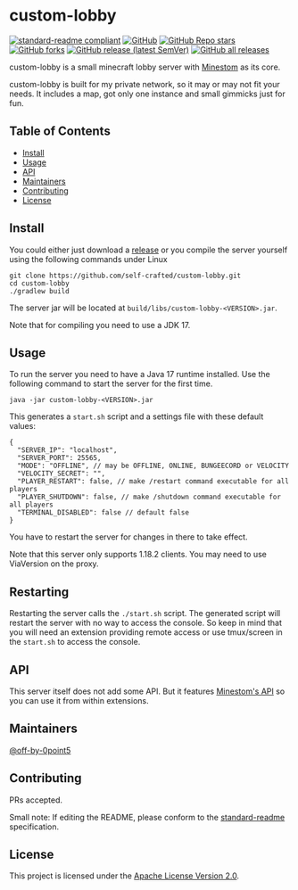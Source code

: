 # custom-lobby

[![standard-readme compliant](https://img.shields.io/badge/standard--readme-OK-green.svg?style=flat-square)](https://github.com/RichardLitt/standard-readme)
[![GitHub](https://img.shields.io/github/license/self-crafted/custom-lobby?style=flat-square&color=b2204c)](https://github.com/self-crafted/custom-lobby/blob/master/LICENSE)
[![GitHub Repo stars](https://img.shields.io/github/stars/self-crafted/custom-lobby?style=flat-square)](https://github.com/self-crafted/custom-lobby/stargazers)
[![GitHub forks](https://img.shields.io/github/forks/self-crafted/custom-lobby?style=flat-square)](https://github.com/self-crafted/custom-lobby/network/members)
[![GitHub release (latest SemVer)](https://img.shields.io/github/v/release/self-crafted/custom-lobby?style=flat-square)](https://github.com/self-crafted/custom-lobby/releases/latest)
[![GitHub all releases](https://img.shields.io/github/downloads/self-crafted/custom-lobby/total?style=flat-square)](https://github.com/self-crafted/custom-lobby/releases)

custom-lobby is a small minecraft lobby server with [Minestom](https://github.com/Minestom/Minestom) as its core.

custom-lobby is built for my private network, so it may or may not fit your needs.
It includes a map, got only one instance and small gimmicks just for fun.

## Table of Contents

- [Install](#install)
- [Usage](#usage)
- [API](#api)
- [Maintainers](#maintainers)
- [Contributing](#contributing)
- [License](#license)

## Install
You could either just download a [release](https://github.com/self-crafted/custom-lobby/releases) or you compile the server yourself using the following commands under Linux
```shell
git clone https://github.com/self-crafted/custom-lobby.git
cd custom-lobby
./gradlew build
```
The server jar will be located at `build/libs/custom-lobby-<VERSION>.jar`.

Note that for compiling you need to use a JDK 17.

## Usage
To run the server you need to have a Java 17 runtime installed.
Use the following command to start the server for the first time.
```shell
java -jar custom-lobby-<VERSION>.jar
```
This generates a `start.sh` script and a settings file with these default values:
```json5
{
  "SERVER_IP": "localhost",
  "SERVER_PORT": 25565,
  "MODE": "OFFLINE", // may be OFFLINE, ONLINE, BUNGEECORD or VELOCITY
  "VELOCITY_SECRET": "",
  "PLAYER_RESTART": false, // make /restart command executable for all players
  "PLAYER_SHUTDOWN": false, // make /shutdown command executable for all players
  "TERMINAL_DISABLED": false // default false
}
```
You have to restart the server for changes in there to take effect.

Note that this server only supports 1.18.2 clients.
You may need to use ViaVersion on the proxy.

## Restarting
Restarting the server calls the `./start.sh` script.
The generated script will restart the server with no way to access the console.
So keep in mind that you will need an extension providing remote access or use tmux/screen in the `start.sh` to access the console.


## API
This server itself does not add some API. But it features [Minestom's API](https://github.com/Minestom/Minestom) so you can use it from within extensions.

## Maintainers

[@off-by-0point5](https://github.com/off-by-0point5)

## Contributing

PRs accepted.

Small note: If editing the README, please conform to the [standard-readme](https://github.com/RichardLitt/standard-readme) specification.

## License

This project is licensed under the [Apache License Version 2.0](LICENSE).
